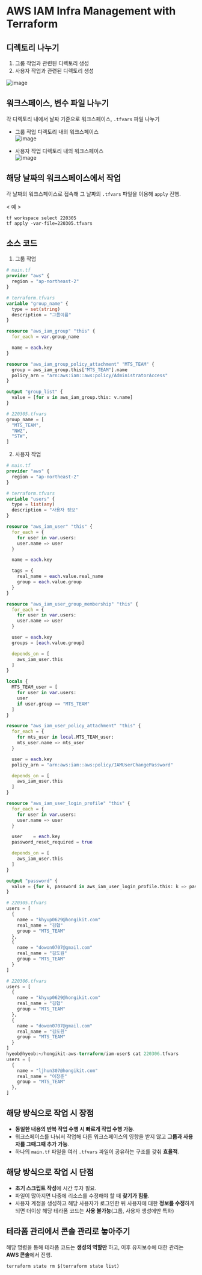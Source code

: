 # AWS IAM Infra Management with Terraform

## 디렉토리 나누기

1. 그룹 작업과 관련된 디렉토리 생성
2. 사용자 작업과 관련된 디렉토리 생성

![image](https://user-images.githubusercontent.com/43658658/156876423-6fc4e40d-bbf8-4c3a-af1e-227a6b704540.png)   

## 워크스페이스, 변수 파일 나누기

각 디렉토리 내에서 날짜 기준으로 워크스페이스, `.tfvars` 파일 나누기

- 그룹 작업 디렉토리 내의 워크스페이스   
![image](https://user-images.githubusercontent.com/43658658/156876454-0868adfc-cb7c-4235-86bd-d0511910978c.png)   

- 사용자 작업 디렉토리 내의 워크스페이스   
![image](https://user-images.githubusercontent.com/43658658/156876485-7de78cec-cd62-44bc-8707-41d6203fd291.png)

## 해당 날짜의 워크스페이스에서 작업

각 날짜의 워크스페이스로 접속해 그 날짜의 `.tfvars` 파일을 이용해 `apply` 진행.

< 예 >   
```
tf workspace select 220305
tf apply -var-file=220305.tfvars
```

## 소스 코드

1. 그룹 작업

``` terraform
# main.tf
provider "aws" {
  region = "ap-northeast-2"
}

# terraform.tfvars
variable "group_name" {
  type = set(string)
  description = "그룹이름"
}

resource "aws_iam_group" "this" {
  for_each = var.group_name

  name = each.key
}

resource "aws_iam_group_policy_attachment" "MTS_TEAM" {
  group = aws_iam_group.this["MTS_TEAM"].name
  policy_arn = "arn:aws:iam::aws:policy/AdministratorAccess"
}

output "group_list" {
  value = [for v in aws_iam_group.this: v.name]
}
```

``` terraform
# 220305.tfvars
group_name = [
  "MTS_TEAM",
  "NWZ",
  "STW",
]
```

2. 사용자 작업

``` terraform
# main.tf
provider "aws" {
  region = "ap-northeast-2"
}

# terraform.tfvars
variable "users" {
  type = list(any)
  description = "사용자 정보"
}

resource "aws_iam_user" "this" {
  for_each = {
    for user in var.users:
    user.name => user
  }

  name = each.key

  tags = {
    real_name = each.value.real_name
    group = each.value.group
  }
}

resource "aws_iam_user_group_membership" "this" {
  for_each = {
    for user in var.users:
    user.name => user
  }

  user = each.key
  groups = [each.value.group]

  depends_on = [
    aws_iam_user.this
  ]
}

locals {
  MTS_TEAM_user = [
    for user in var.users:
    user
    if user.group == "MTS_TEAM"
  ]
}

resource "aws_iam_user_policy_attachment" "this" {
  for_each = {
    for mts_user in local.MTS_TEAM_user:
    mts_user.name => mts_user
  }

  user = each.key
  policy_arn = "arn:aws:iam::aws:policy/IAMUserChangePassword"

  depends_on = [
    aws_iam_user.this
  ]
}

resource "aws_iam_user_login_profile" "this" {
  for_each = {
    for user in var.users:
    user.name => user
  }

  user    = each.key
  password_reset_required = true

  depends_on = [
    aws_iam_user.this
  ]
}

output "password" {
  value = {for k, password in aws_iam_user_login_profile.this: k => password.password}
}
```

``` terraform
# 220305.tfvars
users = [
  {
    name = "khyup0629@hongikit.com"
    real_name = "김협"
    group = "MTS_TEAM"
  },
  {
    name = "dowon0707@gmail.com"
    real_name = "김도원"
    group = "MTS_TEAM"
  }
]
```

``` terraform
# 220306.tfvars
users = [
  {
    name = "khyup0629@hongikit.com"
    real_name = "김협"
    group = "MTS_TEAM"
  },
  {
    name = "dowon0707@gmail.com"
    real_name = "김도원"
    group = "MTS_TEAM"
  }
]
hyeob@hyeob:~/hongikit-aws-terraform/iam-user$ cat 220306.tfvars
users = [
  {
    name = "ljhun307@hongikit.com"
    real_name = "이장훈"
    group = "MTS_TEAM"
  },
]
```

## 해당 방식으로 작업 시 장점

- **동일한 내용의 반복 작업 수행 시 빠르게 작업 수행 가능**.
- 워크스페이스를 나눠서 작업해 다른 워크스페이스의 영향을 받지 않고 **그룹과 사용자를 그때그때 추가 가능**.
- 하나의 `main.tf` 파일을 여러 `.tfvars` 파일이 공유하는 구조를 갖춰 **효율적**.

## 해당 방식으로 작업 시 단점

- **초기 스크립트 작성**에 시간 투자 필요.
- 파일이 많아지면 나중에 리소스를 수정해야 할 때 **찾기가 힘듦**.
- 사용자 계정을 생성하고 해당 사용자가 로그인한 뒤 사용자에 대한 **정보를 수정**하게 되면 더이상 해당 테라폼 코드는 **사용 불가능**(그룹, 사용자 생성에만 특화)

## 테라폼 관리에서 콘솔 관리로 놓아주기

해당 명령을 통해 테라폼 코드는 **생성의 역할만** 하고, 이후 유지보수에 대한 관리는 **AWS 콘솔**에서 진행.   
```
terraform state rm $(terraform state list)
```


